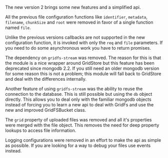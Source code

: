 The new version 2 brings some new features and a simplified api.

All the previous file configuration functions like `identifier`, `metadata`,
`filename`, `chunkSize` and `root` were removed in favor of a single function
named `file`. 

Unlike the previous versions callbacks are not supported in the new configuration 
function, it is invoked with only the `req` and `file` parameters. If you need to 
do some asynchronous work you have to return promises. 

The dependency on `gridfs-stream` was removed. The reason for this is that 
the module is a nice wrapper around GridStore but this feature has been 
deprecated since mongodb 2.2. If you still need an older mongodb version
for some reason this is not a problem; this module will fall back to GridStore
and deal with the differences internally.

Another feature of using `gridfs-stream` was the ability to reuse the connection
to the database. This is still possible but using the `db` object directly. This
allows you to deal only with the familiar mongodb objects instead of forcing you
to learn a new api to deal with GridFs and use the new and improved GridFSBucket
class.

The `grid` property of uploaded files was removed and all it's properties were
merged with the file object. This removes the need for deep property lookups to
access file information.

Logging configurations were removed in an effort to make the api as simple as
possible. If you are looking for a way to debug your files use events instead.
